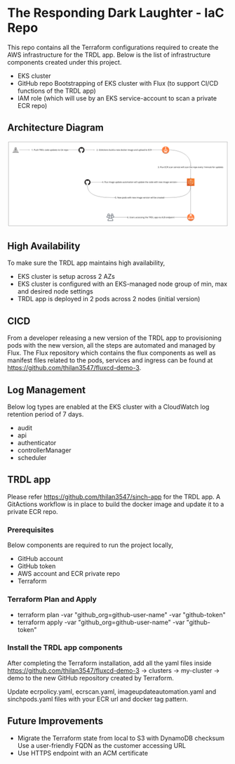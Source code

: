 # The Responding Dark Laughter - IaC Repo

This repo contains all the Terraform configurations required to create the AWS infrastructure for the TRDL app. Below is the list of infrastructure components created under this project.

- EKS cluster
- GitHub repo
Bootstrapping of EKS cluster with Flux (to support CI/CD functions of the TRDL app)
- IAM role (which will use by an EKS service-account to scan a private ECR repo)

## Architecture Diagram

![Screenshot](screenshot.png)

## High Availability

To make sure the TRDL app maintains high availability,

- EKS cluster is setup across 2 AZs
- EKS cluster is configured with an EKS-managed node group of min, max and desired node settings
- TRDL app is deployed in 2 pods across 2 nodes (initial version)

## CICD

From a developer releasing a new version of the TRDL app to provisioning pods with the new version, all the steps are automated and managed by Flux. The Flux repository which contains the flux components as well as manifest files related to the pods, services and ingress can be found at https://github.com/thilan3547/fluxcd-demo-3.

## Log Management

Below log types are enabled at the EKS cluster with a CloudWatch log retention period of 7 days.
- audit
- api
- authenticator
- controllerManager
- scheduler

## TRDL app

Please refer https://github.com/thilan3547/sinch-app for the TRDL app. A GitActions workflow is in place to build the docker image and update it to a private ECR repo.

### Prerequisites

Below components are required to run the project locally,
- GitHub account
- GitHub token
- AWS account and ECR private repo
- Terraform

### Terraform Plan and Apply

- terraform plan -var "github_org=github-user-name" -var "github-token"
- terraform apply -var "github_org=github-user-name" -var "github-token"

### Install the TRDL app components

After completing the Terraform installation, add all the yaml files inside https://github.com/thilan3547/fluxcd-demo-3 -> clusters -> my-cluster -> demo to the new GitHub repository created by Terraform.

Update ecrpolicy.yaml, ecrscan.yaml, imageupdateautomation.yaml and sinchpods.yaml files with your ECR url and docker tag pattern.

## Future Improvements

- Migrate the Terraform state from local to S3 with DynamoDB checksum
Use a user-friendly FQDN as the customer accessing URL
- Use HTTPS endpoint with an ACM certificate
